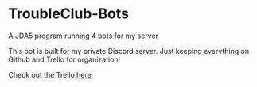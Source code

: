 # TroubleClub-Bots
A JDA5 program running 4 bots for my server

This bot is built for my private Discord server. Just keeping everything on Github and Trello for organization!

Check out the Trello [here](https://trello.com/b/ooQvjm9w/trouble-club)
